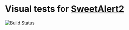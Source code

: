 # Visual tests for [SweetAlert2](https://github.com/sweetalert2/sweetalert2)

[![Build Status](https://travis-ci.org/sweetalert2/sweetalert2-visual-tests.svg?branch=master)](https://travis-ci.org/sweetalert2/sweetalert2-visual-tests)
